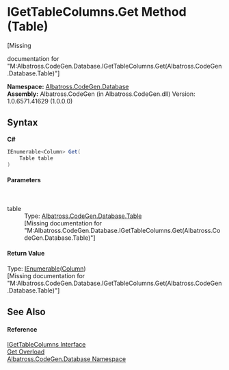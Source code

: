 # IGetTableColumns.Get Method (Table)
 

\[Missing <summary> documentation for "M:Albatross.CodeGen.Database.IGetTableColumns.Get(Albatross.CodeGen.Database.Table)"\]

**Namespace:**&nbsp;<a href="E11F5D98.md">Albatross.CodeGen.Database</a><br />**Assembly:**&nbsp;Albatross.CodeGen (in Albatross.CodeGen.dll) Version: 1.0.6571.41629 (1.0.0.0)

## Syntax

**C#**<br />
``` C#
IEnumerable<Column> Get(
	Table table
)
```


#### Parameters
&nbsp;<dl><dt>table</dt><dd>Type: <a href="F8EC018E.md">Albatross.CodeGen.Database.Table</a><br />\[Missing <param name="table"/> documentation for "M:Albatross.CodeGen.Database.IGetTableColumns.Get(Albatross.CodeGen.Database.Table)"\]</dd></dl>

#### Return Value
Type: <a href="http://msdn2.microsoft.com/en-us/library/9eekhta0" target="_blank">IEnumerable</a>(<a href="9459F463.md">Column</a>)<br />\[Missing <returns> documentation for "M:Albatross.CodeGen.Database.IGetTableColumns.Get(Albatross.CodeGen.Database.Table)"\]

## See Also


#### Reference
<a href="5B003BE5.md">IGetTableColumns Interface</a><br /><a href="128C5AC6.md">Get Overload</a><br /><a href="E11F5D98.md">Albatross.CodeGen.Database Namespace</a><br />